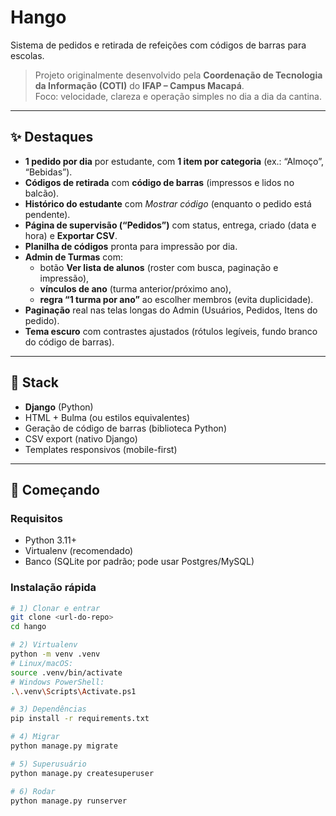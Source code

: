# Hango

Sistema de pedidos e retirada de refeições com códigos de barras para escolas.

> Projeto originalmente desenvolvido pela **Coordenação de Tecnologia da Informação (COTI)** do **IFAP – Campus Macapá**.  
> Foco: velocidade, clareza e operação simples no dia a dia da cantina.

---

## ✨ Destaques

- **1 pedido por dia** por estudante, com **1 item por categoria** (ex.: “Almoço”, “Bebidas”).
- **Códigos de retirada** com **código de barras** (impressos e lidos no balcão).
- **Histórico do estudante** com *Mostrar código* (enquanto o pedido está pendente).
- **Página de supervisão (“Pedidos”)** com status, entrega, criado (data e hora) e **Exportar CSV**.
- **Planilha de códigos** pronta para impressão por dia.
- **Admin de Turmas** com:
  - botão **Ver lista de alunos** (roster com busca, paginação e impressão),
  - **vínculos de ano** (turma anterior/próximo ano),
  - **regra “1 turma por ano”** ao escolher membros (evita duplicidade).
- **Paginação** real nas telas longas do Admin (Usuários, Pedidos, Itens do pedido).
- **Tema escuro** com contrastes ajustados (rótulos legíveis, fundo branco do código de barras).

---

## 🧱 Stack

- **Django** (Python)
- HTML + Bulma (ou estilos equivalentes)
- Geração de código de barras (biblioteca Python)
- CSV export (nativo Django)
- Templates responsivos (mobile-first)

---

## 🚀 Começando

### Requisitos

- Python 3.11+
- Virtualenv (recomendado)
- Banco (SQLite por padrão; pode usar Postgres/MySQL)

### Instalação rápida

```bash
# 1) Clonar e entrar
git clone <url-do-repo>
cd hango

# 2) Virtualenv
python -m venv .venv
# Linux/macOS:
source .venv/bin/activate
# Windows PowerShell:
.\.venv\Scripts\Activate.ps1

# 3) Dependências
pip install -r requirements.txt

# 4) Migrar
python manage.py migrate

# 5) Superusuário
python manage.py createsuperuser

# 6) Rodar
python manage.py runserver
